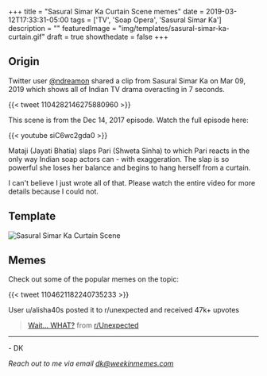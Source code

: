 +++
title = "Sasural Simar Ka Curtain Scene memes"
date = 2019-03-12T17:33:31-05:00
tags = ['TV', 'Soap Opera', 'Sasural Simar Ka']
description = ""
featuredImage = "img/templates/sasural-simar-ka-curtain.gif"
draft = true
showthedate = false
+++

## Origin

Twitter user [@ndreamon](https://twitter.com/ndreamon) shared a clip from Sasural Simar Ka on Mar 09, 2019 which shows all of Indian TV drama overacting in 7 seconds.
<!--more-->

{{< tweet 1104282146275880960 >}}

This scene is from the Dec 14, 2017 episode. Watch the full episode here:

{{< youtube siC6wc2gda0 >}}

Mataji (Jayati Bhatia) slaps Pari (Shweta Sinha) to which Pari reacts in the only way Indian soap actors can - with exaggeration. The slap is so powerful she loses her balance and begins to hang herself from a curtain. 

I can't believe I just wrote all of that. Please watch the entire video for more details because I could not.

## Template

![Sasural Simar Ka Curtain Scene](img/templates/sasural-simar-ka-curtain.gif)

## Memes

Check out some of the popular memes on the topic:

{{< tweet 1104621182240735233 >}}


User u/alisha40s posted it to r/unexpected and received 47k+ upvotes

<blockquote class="reddit-card" data-card-created="1552523643"><a href="https://www.reddit.com/r/Unexpected/comments/azs0q1/wait_what/">Wait... WHAT?</a> from <a href="http://www.reddit.com/r/Unexpected">r/Unexpected</a></blockquote>
<script async src="//embed.redditmedia.com/widgets/platform.js" charset="UTF-8"></script>

---
\- DK

*Reach out to me via email [dk@weekinmemes.com](mailto:dk@weekinmemes.com)*